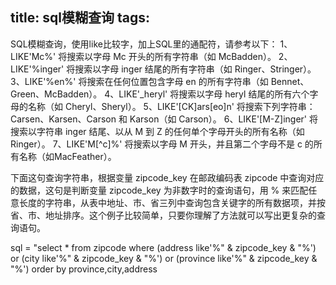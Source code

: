 title: sql模糊查询
tags:
---



SQL模糊查询，使用like比较字，加上SQL里的通配符，请参考以下：
1、LIKE'Mc%' 将搜索以字母 Mc 开头的所有字符串（如 McBadden）。
2、LIKE'%inger' 将搜索以字母 inger 结尾的所有字符串（如 Ringer、Stringer）。
3、LIKE'%en%' 将搜索在任何位置包含字母 en 的所有字符串（如 Bennet、Green、McBadden）。
4、LIKE'_heryl' 将搜索以字母 heryl 结尾的所有六个字母的名称（如 Cheryl、Sheryl）。
5、LIKE'[CK]ars[eo]n' 将搜索下列字符串：Carsen、Karsen、Carson 和 Karson（如 Carson）。
6、LIKE'[M-Z]inger' 将搜索以字符串 inger 结尾、以从 M 到 Z 的任何单个字母开头的所有名称（如 Ringer）。
7、LIKE'M[^c]%' 将搜索以字母 M 开头，并且第二个字母不是 c 的所有名称（如MacFeather）。

下面这句查询字符串，根据变量 zipcode_key 在邮政编码表 zipcode 中查询对应的数据，这句是判断变量 zipcode_key 为非数字时的查询语句，用 % 来匹配任意长度的字符串，从表中地址、市、省三列中查询包含关键字的所有数据项，并按省、市、地址排序。这个例子比较简单，只要你理解了方法就可以写出更复杂的查询语句。

sql = "select * from zipcode where (address like'%" & zipcode_key & "%') or (city like'%" & zipcode_key & "%') or (province like'%" & zipcode_key & "%') order by province,city,address
